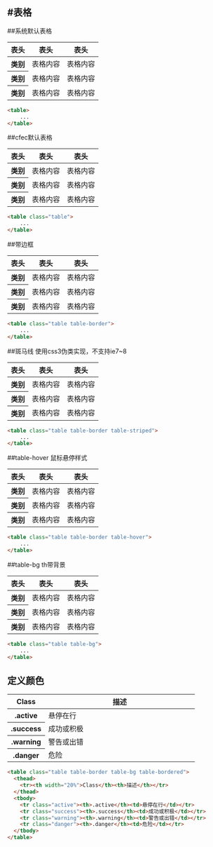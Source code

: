 #表格
----------------------

##系统默认表格

<div class="docs-example">
    <table>
        <thead>
          <tr>
            <th>表头</th>
            <th>表头</th>
            <th>表头</th>
          </tr>
        </thead>
        <tbody>
          <tr>
            <th>类别</th>
            <td>表格内容</td>
            <td>表格内容</td>
          </tr>
          <tr>
            <th>类别</th>
            <td>表格内容</td>
            <td>表格内容</td>
          </tr>
          <tr>
            <th>类别</th>
            <td>表格内容</td>
            <td>表格内容</td>
          </tr>
        </tbody>
    </table>
</div>

```html
<table>
    ...
</table>
```

##cfec默认表格

<div class="docs-example">
    <table class="table">
        <thead>
          <tr>
            <th>表头</th>
            <th>表头</th>
            <th>表头</th>
          </tr>
        </thead>
        <tbody>
          <tr>
            <th>类别</th>
            <td>表格内容</td>
            <td>表格内容</td>
          </tr>
          <tr>
            <th>类别</th>
            <td>表格内容</td>
            <td>表格内容</td>
          </tr>
          <tr>
            <th>类别</th>
            <td>表格内容</td>
            <td>表格内容</td>
          </tr>
        </tbody>
    </table>
</div>

```html
<table class="table">
    ...
</table>
```

##带边框

<div class="docs-example">
    <table class="tab-le table-border">
        <thead>
          <tr>
            <th>表头</th>
            <th>表头</th>
            <th>表头</th>
          </tr>
        </thead>
        <tbody>
          <tr>
            <th>类别</th>
            <td>表格内容</td>
            <td>表格内容</td>
          </tr>
          <tr>
            <th>类别</th>
            <td>表格内容</td>
            <td>表格内容</td>
          </tr>
          <tr>
            <th>类别</th>
            <td>表格内容</td>
            <td>表格内容</td>
          </tr>
        </tbody>
    </table>    
</div>

```html
<table class="table table-border">
    ...
</table>
```

##斑马线
使用css3伪类实现，不支持ie7~8

<div class="docs-example">
    <table class="tab-le table-border table-striped">
        <thead>
          <tr>
            <th>表头</th>
            <th>表头</th>
            <th>表头</th>
          </tr>
        </thead>
        <tbody>
          <tr>
            <th>类别</th>
            <td>表格内容</td>
            <td>表格内容</td>
          </tr>
          <tr>
            <th>类别</th>
            <td>表格内容</td>
            <td>表格内容</td>
          </tr>
          <tr>
            <th>类别</th>
            <td>表格内容</td>
            <td>表格内容</td>
          </tr>
        </tbody>
    </table>    
</div>

```html
<table class="table table-border table-striped">
    ...
</table>
```

##table-hover 鼠标悬停样式

<div class="docs-example">
    <table class="tab-le table-border table-hover">
        <thead>
          <tr>
            <th>表头</th>
            <th>表头</th>
            <th>表头</th>
          </tr>
        </thead>
        <tbody>
          <tr>
            <th>类别</th>
            <td>表格内容</td>
            <td>表格内容</td>
          </tr>
          <tr>
            <th>类别</th>
            <td>表格内容</td>
            <td>表格内容</td>
          </tr>
          <tr>
            <th>类别</th>
            <td>表格内容</td>
            <td>表格内容</td>
          </tr>
        </tbody>
    </table>    
</div>

```html
<table class="table table-border table-hover">
    ...
</table>
```

##table-bg th带背景

<div class="docs-example">
    <table class="table table-bg">
        <thead>
          <tr>
            <th>表头</th>
            <th>表头</th>
            <th>表头</th>
          </tr>
        </thead>
        <tbody>
          <tr>
            <th>类别</th>
            <td>表格内容</td>
            <td>表格内容</td>
          </tr>
          <tr>
            <th>类别</th>
            <td>表格内容</td>
            <td>表格内容</td>
          </tr>
          <tr>
            <th>类别</th>
            <td>表格内容</td>
            <td>表格内容</td>
          </tr>
        </tbody>
    </table>      
</div>

```html
<table class="table table-bg">
    ...
</table>
```

## 定义颜色

<div class="docs-example">
    <table class="table table-border table-bg">
        <thead>
            <tr>
                <th width="20%">Class</th>
                <th>描述</th>
            </tr>
        </thead>
        <tbody>
            <tr class="active">
                <th>.active</th>
                <td>悬停在行</td>
            </tr>
            <tr class="success">
                <th>.success</th>
                <td>成功或积极</td>
            </tr>
            <tr class="warning">
                <th>.warning</th>
                <td>警告或出错</td>
            </tr>
            <tr class="danger">
                <th>.danger</th>
                <td>危险</td>
            </tr>
        </tbody>
    </table>
</div>

```html
<table class="table table-border table-bg table-bordered">
  <thead>
    <tr><th width="20%">Class</th><th>描述</th></tr>
  </thead>
  <tbody>
    <tr class="active"><th>.active</th><td>悬停在行</td></tr>
    <tr class="success"><th>.success</th><td>成功或积极</td></tr>
    <tr class="warning"><th>.warning</th><td>警告或出错</td></tr>
    <tr class="danger"><th>.danger</th><td>危险</td></tr>
  </tbody>
</table>
```
